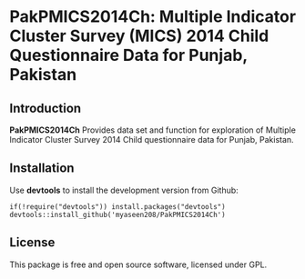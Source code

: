 # PakPMICS2014Ch: Multiple Indicator Cluster Survey (MICS) 2014 Child Questionnaire Data for Punjab, Pakistan
## Introduction

**PakPMICS2014Ch** Provides data set and function for exploration of Multiple Indicator Cluster Survey 2014 Child questionnaire data for Punjab, Pakistan.

## Installation
Use **devtools** to install the development version from Github:

```{r}
if(!require("devtools")) install.packages("devtools")
devtools::install_github('myaseen208/PakPMICS2014Ch')
```

## License
This package is free and open source software, licensed under GPL.

